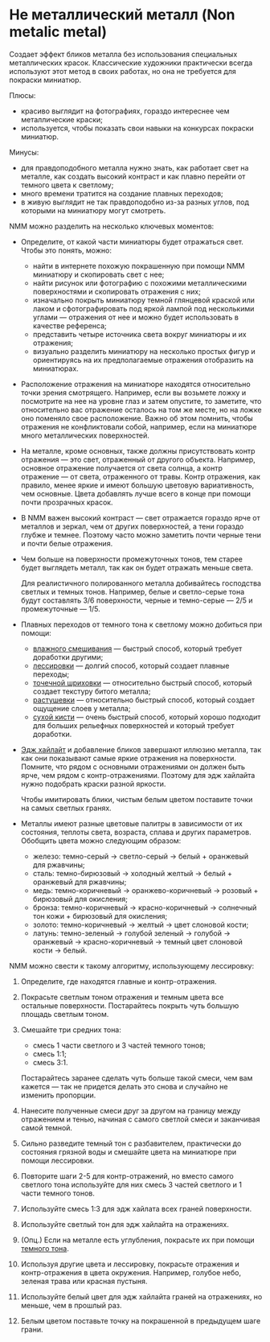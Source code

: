 # Не металлический металл (Non metalic metal)

Создает эффект бликов металла без использования специальных металлических красок. Классические художники практически всегда используют этот метод в своих работах, но она не требуется для покраски миниатюр.

Плюсы:

- красиво выглядит на фотографиях, гораздо интереснее чем металлические краски;
- используется, чтобы показать свои навыки на конкурсах покраски миниатюр.

Минусы:

- для правдоподобного металла нужно знать, как работает свет на металле, как создать высокий контраст и как плавно перейти от темного цвета к светлому;
- много времени тратится на создание плавных переходов;
- в живую выглядит не так правдоподобно из-за разных углов, под которыми на миниатюру могут смотреть.

NMM можно разделить на несколько ключевых моментов:

- Определите, от какой части миниатюры будет отражаться свет. Чтобы это понять, можно:
  - найти в интернете похожую покрашенную при помощи NMM миниатюру и скопировать свет с нее;
  - найти рисунок или фотографию с похожими металлическими поверхностями и скопировать отражения с них;
  - изначально покрыть миниатюру темной глянцевой краской или лаком и сфотографировать под яркой лампой под несколькими углами — отражения от нее и можно будет использовать в качестве референса;
  - представить четыре источника света вокруг миниатюры и их отражения;
  - визуально разделить миниатюру на несколько простых фигур и ориентируясь на их предполагаемые отражения отобразить на миниатюрах.
    
- Расположение отражения на миниатюре находятся относительно точки зрения смотрящего. Например, если вы возьмете ложку и посмотрите на нее на уровне глаз и затем опустите, то заметите, что относительно вас отражение осталось на том же месте, но на ложке оно поменяло свое расположение. Важно об этом помнить, чтобы отражения не конфликтовали собой, например, если на миниатюре много металлических поверхностей.
    
- На металле, кроме основных, также должны присутствовать контр отражения — это свет, отраженный от другого объекта. Например, основное отражение получается от света солнца, а контр отражение — от света, отраженного от травы. Контр отражения, как правило, менее яркие и имеют большую цветовую вариативность, чем основные. Цвета добавлять лучше всего в конце при помощи почти прозрачных красок.
- В NMM важен высокий контраст — свет отражается гораздо ярче от металлов и зеркал, чем от других поверхностей, а тени гораздо глубже и темнее. Поэтому часто можно заметить почти черные тени и почти белые отражения.
- Чем больше на поверхности промежуточных тонов, тем старее будет выглядеть металл, так как он будет отражать меньше света.
    
    Для реалистичного полированного металла добивайтесь господства светлых и темных тонов. Например, белые и светло-серые тона будут составлять 3/6 поверхности, черные и темно-серые — 2/5 и промежуточные — 1/5.
    
- Плавных переходов от темного тона к светлому можно добиться при помощи:
    - [влажного смешивания](wet-blending.md) — быстрый способ, который требует доработки другими;
    - [лессировки](glazing.md) — долгий способ, который создает плавные переходы;
    - [точечной шриховки](stippling.md) — относительно быстрый способ, который создает текстуру битого металла;
    - [растушевки](feathering.md) — относительно быстрый способ, который создает ощущение слоев у металла;
    - [сухой кисти](drybrush.md) — очень быстрый способ, который хорошо подходит для больших рельефных поверхностей и который требует доработки.
- [Эдж хайлайт](edge-highlighting.md) и добавление бликов завершают иллюзию металла, так как они показывают самые яркие отражения на поверхности. Помните, что рядом с основными отражениями он должен быть ярче, чем рядом с контр-отражениями. Поэтому для эдж хайлайта нужно подобрать краски разной яркости.
    
    Чтобы имитировать блики, чистым белым цветом поставите точки на самых светлых гранях.
    
- Металлы имеют разные цветовые палитры в зависимости от их состояния, теплоты света, возраста, сплава и других параметров. Обобщить цвета можно следующим образом:
    - железо: темно-серый → светло-серый → белый + оранжевый для ржавчины;
    - сталь: темно-бирюзовый → холодный желтый → белый + оранжевый для ржавчины;
    - медь: темно-коричневый → оранжево-коричневый → розовый + бирюзовый для окисления;
    - бронза: темно-коричневый → красно-коричневый → солнечный тон кожи + бирюзовый для окисления;
    - золото: темно-коричневый → желтый → цвет слоновой кости;
    - латунь: темно-зеленый → голубой зеленый → голубой → оранжевый → красно-коричневый → темный цвет слоновой кости → белый.

NMM можно свести к такому алгоритму, использующему лессировку:

1. Определите, где находятся главные и контр-отражения.
2. Покрасьте светлым тоном отражения и темным цвета все остальные поверхности. Постарайтесь покрыть чуть большую площадь светлым тоном.
3. Смешайте три средних тона:
    - смесь 1 части светлого и 3 частей темного тонов;
    - смесь 1:1;
    - смесь 3:1.
    
    Постарайтесь заранее сделать чуть больше такой смеси, чем вам кажется — так не придется делать это снова и случайно не изменить пропорции.
    
4. Нанесите полученные смеси друг за другом на границу между отражением и тенью, начиная с самого светлой смеси и заканчивая самой темной.
5. Сильно разведите темный тон с разбавителем, практически до состояния грязной воды и смешайте цвета на миниатюре при помощи лессировки.
6. Повторите шаги 2-5 для контр-отражений, но вместо самого светлого тона используйте для них смесь 3 частей светлого и 1 части темного тонов.
7. Используйте смесь 1:3 для эдж хайлата всех граней поверхности.
8. Используйте светлый тон для эдж хайлайта на отражениях.
9. (Опц.) Если на металле есть углубления, покрасьте их при помощи [темного тона](recess-shading.md).
10. Используя другие цвета и лессировку, покрасьте отражения и контр-отражения в цвета окружения. Например, голубое небо, зеленая трава или красная пустыня.
11. Используйте белый цвет для эдж хайлайта граней на отражениях, но меньше, чем в прошлый раз.
12. Белым цветом поставьте точку на покрашенной в предыдущем шаге грани.